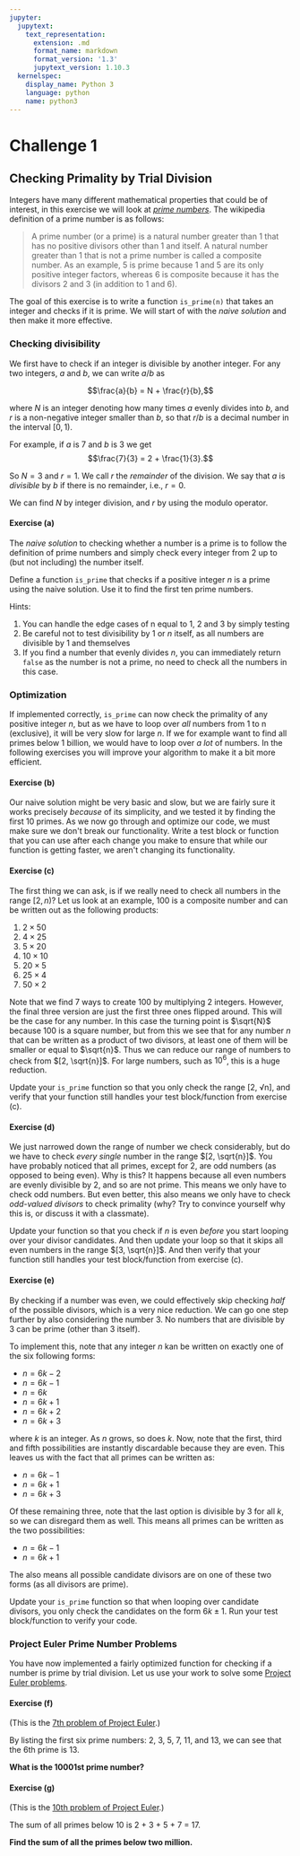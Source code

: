 ```yaml
---
jupyter:
  jupytext:
    text_representation:
      extension: .md
      format_name: markdown
      format_version: '1.3'
      jupytext_version: 1.10.3
  kernelspec:
    display_name: Python 3
    language: python
    name: python3
---
```


# Challenge 1

## Checking Primality by Trial Division

Integers have many different mathematical properties that could be of interest, in this exercise we will look at [*prime numbers*](https://en.wikipedia.org/wiki/Prime_number). The wikipedia definition of a prime number is as follows:
> A prime number (or a prime) is a natural number greater than 1 that has no positive divisors other than 1 and itself. A natural number greater than 1 that is not a prime number is called a composite number. As an example, 5 is prime because 1 and 5 are its only positive integer factors, whereas 6 is composite because it has the divisors 2 and 3 (in addition to 1 and 6).

The goal of this exercise is to write a function `is_prime(n)` that takes an integer and checks if it is prime. We will start of with the *naive solution* and then make it more effective.

### Checking divisibility

We first have to check if an integer is divisible by another integer. For any two integers, $a$ and $b$, we can write $a/b$ as

$$\frac{a}{b} = N + \frac{r}{b},$$

where $N$ is an integer denoting how many times $a$ evenly divides into $b$, and $r$ is a non-negative integer smaller than $b$, so that $r/b$ is a decimal number in the interval $[0, 1)$.

For example, if $a$ is 7 and $b$ is 3 we get
$$\frac{7}{3} = 2 + \frac{1}{3}.$$

So $N=3$ and $r=1$. We call $r$ the *remainder* of the division. We say that $a$ is *divisible* by $b$ if there is no remainder, i.e., $r = 0$.

We can find $N$ by integer division, and $r$ by using the modulo operator.


#### Exercise (a)

The *naive solution* to checking whether a number is a prime is to follow the definition of prime numbers and simply check every integer from 2 up to (but not including) the number itself.

Define a function `is_prime` that checks if a positive integer $n$ is a prime using the naive solution. Use it to find the first ten prime numbers.

Hints:
1. You can handle the edge cases of n equal to 1, 2 and 3 by simply testing
2. Be careful not to test divisibility by 1 or $n$ itself, as all numbers are divisible by 1 and themselves
3. If you find a number that evenly divides $n$, you can immediately return `false` as the number is not a prime, no need to check all the numbers in this case.


### Optimization

If implemented correctly, `is_prime` can now check the primality of any positive integer $n$, but as we have to loop over *all* numbers from 1 to n (exclusive), it will be very slow for large $n$. If we for example want to find all primes below 1 billion, we would have to loop over *a lot* of numbers. In the following exercises you will improve your algorithm to make it a bit more efficient.

#### Exercise (b)

Our naive solution might be very basic and slow, but we are fairly sure it works precisely *because* of its simplicity, and we tested it by finding the first 10 primes. As we now go through and optimize our code, we must make sure we don't break our functionality. Write a test block or function that you can use after each change you make to ensure that while our function is getting faster, we aren't changing its functionality.


#### Exercise (c)

The first thing we can ask, is if we really need to check all numbers in the range $[2, n)$? Let us look at an example, 100 is a composite number and can be written out as the following products:
1. $2×50$
2. $4×25$
3. $5×20$
4. $10×10$
5. $20×5$
6. $25×4$
7. $50×2$

Note that we find 7 ways to create 100 by multiplying 2 integers. However, the final three version are just the first three ones flipped around. This will be the case for any number. In this case the turning point is $\sqrt{N}$ because $100$ is a square number, but from this we see that for any number $n$ that can be written as a product of two divisors, at least one of them will be smaller or equal to $\sqrt{n}$. Thus we can reduce our range of numbers to check from $[2, \sqrt{n}]$. For large numbers, such as $10^6$, this is a huge reduction.

Update your `is_prime` function so that you only check the range [2, √n], and verify that your function still handles your test block/function from exercise (c).


#### Exercise (d)

We just narrowed down the range of number we check considerably, but do we have to check *every single* number in the range $[2, \sqrt{n}]$. You have probably noticed that all primes, except for 2, are odd numbers (as opposed to being even). Why is this? It happens because all even numbers are evenly divisible by 2, and so are not prime. This means we only have to check odd numbers. But even better, this also means we only have to check *odd-valued divisors* to check primality (why? Try to convince yourself why this is, or discuss it with a classmate).

Update your function so that you check if $n$ is even *before* you start looping over your divisor candidates. And then update your loop so that it skips all even numbers in the range $[3, \sqrt{n}]$. And then verify that your function still handles your test block/function from exercise (c).


#### Exercise (e)

By checking if a number was even, we could effectively skip checking *half* of the possible divisors, which is a very nice reduction. We can go one step further by also considering the number 3. No numbers that are divisible by $3$ can be prime (other than 3 itself).

To implement this, note that any integer $n$ kan be written on exactly one of the six following forms:
* $n = 6k - 2$
* $n = 6k - 1$
* $n = 6k$
* $n = 6k + 1$
* $n = 6k + 2$
* $n = 6k + 3$

where $k$ is an integer. As $n$ grows, so does $k$. Now, note that the first, third and fifth possibilities are instantly discardable because they are even. This leaves us with the fact that all primes can be written as:
* $n = 6k - 1$
* $n = 6k + 1$
* $n = 6k + 3$

Of these remaining three, note that the last option is divisible by 3 for all $k$, so we can disregard them as well. This means all primes can be written as the two possibilities:
* $n = 6k - 1$
* $n = 6k + 1$

The also means all possible candidate divisors are on one of these two forms (as all divisors are prime).

Update your `is_prime` function so that when looping over candidate divisors, you only check the candidates on the form $6k\pm1$. Run your test block/function to verify your code.


### Project Euler Prime Number Problems

You have now implemented a fairly optimized function for checking if a number is prime by trial division. Let us use your work to solve some [Project Euler problems](https://projecteuler.net/).

#### Exercise (f)

(This is the [7th problem of Project Euler](https://projecteuler.net/problem=7).)

By listing the first six prime numbers: 2, 3, 5, 7, 11, and 13, we can see that the 6th prime is 13.

**What is the 10001st prime number?**

#### Exercise (g)

(This is the [10th problem of Project Euler](https://projecteuler.net/problem=10).)

The sum of all primes below 10 is 2 + 3 + 5 + 7 = 17.

**Find the sum of all the primes below two million.**

